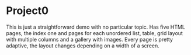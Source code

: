 # Project0

This is just a straightforward demo with no particular topic. Has five HTML pages, the index one and pages for each unordered list, table, grid layout with multiple columns and a gallery with images. Every page is pretty adaptive, the layout changes depending on a width of a screen.
